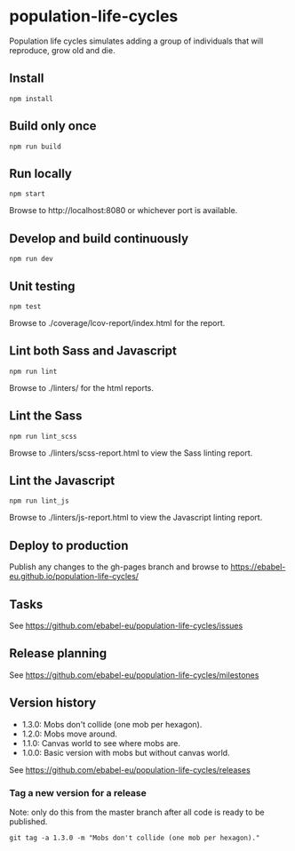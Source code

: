 # population-life-cycles
Population life cycles simulates adding a group of individuals that will reproduce, grow old and die.

## Install

```
npm install
```

## Build only once

```
npm run build
```

## Run locally

```
npm start
```

Browse to http://localhost:8080 or whichever port is available.

## Develop and build continuously

```
npm run dev
```

## Unit testing

```
npm test
```

Browse to ./coverage/lcov-report/index.html for the report.

## Lint both Sass and Javascript

```
npm run lint
```

Browse to ./linters/ for the html reports.

## Lint the Sass

```
npm run lint_scss
```

Browse to ./linters/scss-report.html to view the Sass linting report.

## Lint the Javascript

```
npm run lint_js
```

Browse to ./linters/js-report.html to view the Javascript linting report.

## Deploy to production

Publish any changes to the gh-pages branch and browse to https://ebabel-eu.github.io/population-life-cycles/

## Tasks

See https://github.com/ebabel-eu/population-life-cycles/issues

## Release planning

See https://github.com/ebabel-eu/population-life-cycles/milestones

## Version history

- 1.3.0: Mobs don't collide (one mob per hexagon).
- 1.2.0: Mobs move around.
- 1.1.0: Canvas world to see where mobs are.
- 1.0.0: Basic version with mobs but without canvas world.

See https://github.com/ebabel-eu/population-life-cycles/releases

### Tag a new version for a release

Note: only do this from the master branch after all code is ready to be published.

```
git tag -a 1.3.0 -m "Mobs don't collide (one mob per hexagon)."
```
